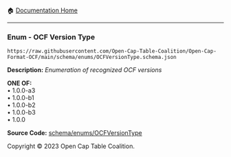 :house: [Documentation Home](../../../README.md)

---

### Enum - OCF Version Type

`https://raw.githubusercontent.com/Open-Cap-Table-Coalition/Open-Cap-Format-OCF/main/schema/enums/OCFVersionType.schema.json`

**Description:** _Enumeration of recognized OCF versions_

**ONE OF:**</br>&bull; 1.0.0-a3 </br>&bull; 1.0.0-b1 </br>&bull; 1.0.0-b2 </br>&bull; 1.0.0-b3 </br>&bull; 1.0.0

**Source Code:** [schema/enums/OCFVersionType](../../../../schema/enums/OCFVersionType.schema.json)

Copyright © 2023 Open Cap Table Coalition.
